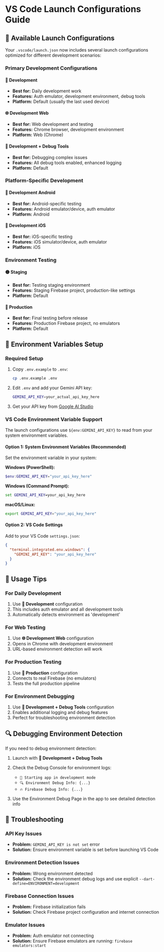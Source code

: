 # VS Code Launch Configurations Guide

## 🚀 Available Launch Configurations

Your `.vscode/launch.json` now includes several launch configurations optimized for different development scenarios:

### Primary Development Configurations

#### 🔧 Development

- **Best for:** Daily development work
- **Features:** Auth emulator, development environment, debug tools
- **Platform:** Default (usually the last used device)

#### 🌐 Development Web  

- **Best for:** Web development and testing
- **Features:** Chrome browser, development environment
- **Platform:** Web (Chrome)

#### 🧪 Development + Debug Tools

- **Best for:** Debugging complex issues
- **Features:** All debug tools enabled, enhanced logging
- **Platform:** Default

### Platform-Specific Development

#### 📱 Development Android

- **Best for:** Android-specific testing
- **Features:** Android emulator/device, auth emulator
- **Platform:** Android

#### 🍎 Development iOS

- **Best for:** iOS-specific testing  
- **Features:** iOS simulator/device, auth emulator
- **Platform:** iOS

### Environment Testing

#### 🟡 Staging

- **Best for:** Testing staging environment
- **Features:** Staging Firebase project, production-like settings
- **Platform:** Default

#### 🔴 Production

- **Best for:** Final testing before release
- **Features:** Production Firebase project, no emulators
- **Platform:** Default

## 🔑 Environment Variables Setup

### Required Setup

1. Copy `.env.example` to `.env`:

   ```bash
   cp .env.example .env
   ```

2. Edit `.env` and add your Gemini API key:

   ```bash
   GEMINI_API_KEY=your_actual_api_key_here
   ```

3. Get your API key from [Google AI Studio](https://aistudio.google.com/app/apikey)

### VS Code Environment Variable Support

The launch configurations use `${env:GEMINI_API_KEY}` to read from your system environment variables.

#### Option 1: System Environment Variables (Recommended)

Set the environment variable in your system:

**Windows (PowerShell):**

```powershell
$env:GEMINI_API_KEY="your_api_key_here"
```

**Windows (Command Prompt):**

```cmd
set GEMINI_API_KEY=your_api_key_here
```

**macOS/Linux:**

```bash
export GEMINI_API_KEY="your_api_key_here"
```

#### Option 2: VS Code Settings

Add to your VS Code `settings.json`:

```json
{
  "terminal.integrated.env.windows": {
    "GEMINI_API_KEY": "your_api_key_here"
  }
}
```

## 🎯 Usage Tips

### For Daily Development

1. Use **🔧 Development** configuration
2. This includes auth emulator and all development tools
3. Automatically detects environment as 'development'

### For Web Testing

1. Use **🌐 Development Web** configuration
2. Opens in Chrome with development environment
3. URL-based environment detection will work

### For Production Testing

1. Use **🔴 Production** configuration
2. Connects to real Firebase (no emulators)
3. Tests the full production pipeline

### For Environment Debugging

1. Use **🧪 Development + Debug Tools** configuration
2. Enables additional logging and debug features
3. Perfect for troubleshooting environment detection

## 🔍 Debugging Environment Detection

If you need to debug environment detection:

1. Launch with **🧪 Development + Debug Tools**
2. Check the Debug Console for environment logs:
   - `🚀 Starting app in development mode`
   - `🔍 Environment Debug Info: {...}`
   - `🔥 Firebase Debug Info: {...}`

3. Use the Environment Debug Page in the app to see detailed detection info

## 🚨 Troubleshooting

### API Key Issues

- **Problem:** `GEMINI_API_KEY is not set` error
- **Solution:** Ensure environment variable is set before launching VS Code

### Environment Detection Issues  

- **Problem:** Wrong environment detected
- **Solution:** Check the environment debug logs and use explicit `--dart-define=ENVIRONMENT=development`

### Firebase Connection Issues

- **Problem:** Firebase initialization fails
- **Solution:** Check Firebase project configuration and internet connection

### Emulator Issues

- **Problem:** Auth emulator not connecting
- **Solution:** Ensure Firebase emulators are running: `firebase emulators:start`
